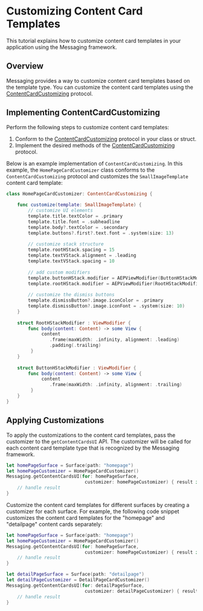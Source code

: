 # Customizing Content Card Templates

This tutorial explains how to customize content card templates in your application using the Messaging framework.

## Overview

Messaging provides a way to customize content card templates based on the template type. You can customize the content card templates using the [ContentCardCustomizing](../public-classes/contentcardcustomizing.md) protocol.

## Implementing ContentCardCustomizing

Perform the following steps to customize content card templates:

1. Conform to the [ContentCardCustomizing](../public-classes/contentcardcustomizing.md) protocol in your class or struct.
2. Implement the desired methods of the [ContentCardCustomizing](../public-classes/contentcardcustomizing.md) protocol.

Below is an example implementation of `ContentCardCustomizing`. In this example, the `HomePageCardCustomizer` class conforms to the `ContentCardCustomizing` protocol and customizes the `SmallImageTemplate` content card template:

```swift
class HomePageCardCustomizer: ContentCardCustomizing {
    
    func customize(template: SmallImageTemplate) {
        // customize UI elements
        template.title.textColor = .primary
        template.title.font = .subheadline
        template.body?.textColor = .secondary
        template.buttons?.first?.text.font = .system(size: 13)
        
        // customize stack structure
        template.rootHStack.spacing = 15
        template.textVStack.alignment = .leading
        template.textVStack.spacing = 10
        
        // add custom modifiers
        template.buttonHStack.modifier = AEPViewModifier(ButtonHStackModifier())
        template.rootHStack.modifier = AEPViewModifier(RootHStackModifier())
        
        // customize the dismiss buttons
        template.dismissButton?.image.iconColor = .primary
        template.dismissButton?.image.iconFont = .system(size: 10)
    }
    
    struct RootHStackModifier : ViewModifier {
        func body(content: Content) -> some View {
             content
                .frame(maxWidth: .infinity, alignment: .leading)
                .padding(.trailing)
         }
    }
    
    struct ButtonHStackModifier : ViewModifier {
        func body(content: Content) -> some View {
             content
                .frame(maxWidth: .infinity, alignment: .trailing)
         }
    }
}
```

## Applying Customizations

To apply the customizations to the content card templates, pass the customizer to the `getContentCardsUI` API. The customizer will be called for each content card template type that is recognized by the Messaging framework.

```swift
let homePageSurface = Surface(path: "homepage")
let homePageCustomizer = HomePageCardCustomizer()
Messaging.getContentCardsUI(for: homePageSurface,
                             customizer: homePageCustomizer) { result in
    // handle result
}
```

Customize the content card templates for different surfaces by creating a customizer for each surface. For example, the following code snippet customizes the content card templates for the "homepage" and "detailpage" content cards separately:

```swift
let homePageSurface = Surface(path: "homepage")
let homePageCustomizer = HomePageCardCustomizer()
Messaging.getContentCardsUI(for: homePageSurface,
                             customizer: homePageCustomizer) { result in
    // handle result
}

let detailPageSurface = Surface(path: "detailpage")
let detailPageCustomizer = DetailPageCardCustomizer()
Messaging.getContentCardsUI(for: detailPageSurface,
                             customizer: detailPageCustomizer) { result in
    // handle result
}
```